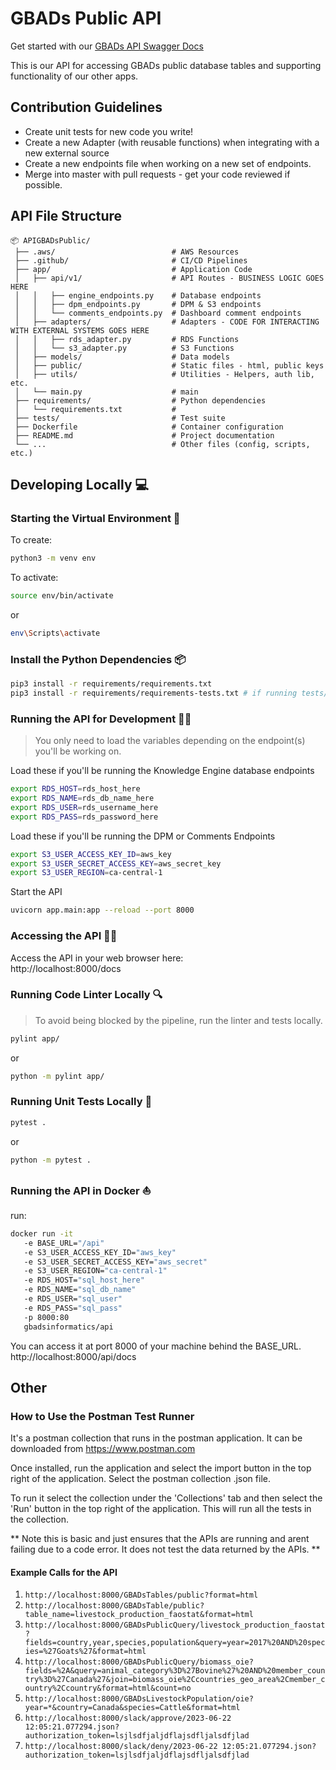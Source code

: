 # GBADs Public API
Get started with our [GBADs API Swagger Docs](https://gbadske.org/api/docs)

This is our API for accessing GBADs public database tables and supporting functionality of our other apps.

## Contribution Guidelines
- Create unit tests for new code you write!
- Create a new Adapter (with reusable functions) when integrating with a new external source
- Create a new endpoints file when working on a new set of endpoints.
- Merge into master with pull requests - get your code reviewed if possible.

## API File Structure
```
📦 APIGBADsPublic/
 ├── .aws/                          # AWS Resources
 ├── .github/                       # CI/CD Pipelines
 ├── app/                           # Application Code
 │   ├── api/v1/                    # API Routes - BUSINESS LOGIC GOES HERE
 │   │   ├── engine_endpoints.py    # Database endpoints
 │   │   ├── dpm_endpoints.py       # DPM & S3 endpoints
 │   │   └── comments_endpoints.py  # Dashboard comment endpoints
 │   ├── adapters/                  # Adapters - CODE FOR INTERACTING WITH EXTERNAL SYSTEMS GOES HERE
 │   │   ├── rds_adapter.py         # RDS Functions
 │   │   └── s3_adapter.py          # S3 Functions
 │   ├── models/                    # Data models
 │   ├── public/                    # Static files - html, public keys
 │   ├── utils/                     # Utilities - Helpers, auth lib, etc.
 │   └── main.py                    # main
 ├── requirements/                  # Python dependencies
 │   └── requirements.txt           #
 ├── tests/                         # Test suite
 ├── Dockerfile                     # Container configuration
 ├── README.md                      # Project documentation
 └── ...                            # Other files (config, scripts, etc.)
```

## Developing Locally :computer:
### Starting the Virtual Environment :floppy_disk:
To create:
```bash
python3 -m venv env
```
To activate:
```bash
source env/bin/activate
```

or

```bash
env\Scripts\activate
```

### Install the Python Dependencies :package:
```bash
pip3 install -r requirements/requirements.txt
pip3 install -r requirements/requirements-tests.txt # if running tests/linting
```

### Running the API for Development :running_woman:
> You only need to load the variables depending on the endpoint(s) you'll be working on.

Load these if you'll be running the Knowledge Engine database endpoints
```bash
export RDS_HOST=rds_host_here
export RDS_NAME=rds_db_name_here
export RDS_USER=rds_username_here
export RDS_PASS=rds_password_here
```
Load these if you'll be running the DPM or Comments Endpoints
```bash
export S3_USER_ACCESS_KEY_ID=aws_key
export S3_USER_SECRET_ACCESS_KEY=aws_secret_key
export S3_USER_REGION=ca-central-1
```
Start the API
```bash
uvicorn app.main:app --reload --port 8000
```

### Accessing the API :technologist:
Access the API in your web browser here:\
http://localhost:8000/docs

### Running Code Linter Locally :mag:
> To avoid being blocked by the pipeline, run the linter and tests locally.
```bash
pylint app/
```

or

```bash
python -m pylint app/
```

### Running Unit Tests Locally :triangular_flag_on_post:
```bash
pytest .
```

or

```bash
python -m pytest .
```

### Running the API in Docker :sailboat:
run:
```bash
docker run -it
   -e BASE_URL="/api"
   -e S3_USER_ACCESS_KEY_ID="aws_key"
   -e S3_USER_SECRET_ACCESS_KEY="aws_secret"
   -e S3_USER_REGION="ca-central-1"
   -e RDS_HOST="sql_host_here"
   -e RDS_NAME="sql_db_name"
   -e RDS_USER="sql_user"
   -e RDS_PASS="sql_pass"
   -p 8000:80
   gbadsinformatics/api
```
You can access it at port 8000 of your machine behind the BASE_URL. http://localhost:8000/api/docs

## Other
### How to Use the Postman Test Runner
It's a postman collection that runs in the postman application. It can be downloaded from
https://www.postman.com

Once installed, run the application and select the import button in the top right of the application. Select the postman collection .json file.

To run it select the collection under the 'Collections' tab and then select the 'Run' button in the top right of the application. This will run all the tests in the collection.

** Note this is basic and just ensures that the APIs are running and arent failing due to a code error. It does not test the data returned by the APIs. **

#### Example Calls for the API
1. ```http://localhost:8000/GBADsTables/public?format=html```
2. ```http://localhost:8000/GBADsTable/public?table_name=livestock_production_faostat&format=html```
3. ```http://localhost:8000/GBADsPublicQuery/livestock_production_faostat?fields=country,year,species,population&query=year=2017%20AND%20species=%27Goats%27&format=html```
4. ```http://localhost:8000/GBADsPublicQuery/biomass_oie?fields=%2A&query=animal_category%3D%27Bovine%27%20AND%20member_country%3D%27Canada%27&join=biomass_oie%2Ccountries_geo_area%2Cmember_country%2Ccountry&format=html&count=no```
5. ```http://localhost:8000/GBADsLivestockPopulation/oie?year=*&country=Canada&species=Cattle&format=html```
6. ```http://localhost:8000/slack/approve/2023-06-22 12:05:21.077294.json?authorization_token=lsjlsdfjaljdflajsdfljalsdfjlad```
7. ```http://localhost:8000/slack/deny/2023-06-22 12:05:21.077294.json?authorization_token=lsjlsdfjaljdflajsdfljalsdfjlad```

